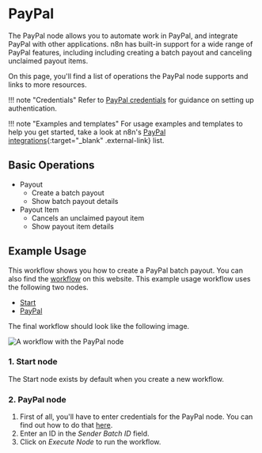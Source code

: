 # PayPal

The PayPal node allows you to automate work in PayPal, and integrate PayPal with other applications. n8n has built-in support for a wide range of PayPal features, including including creating a batch payout and canceling unclaimed payout items. 

On this page, you'll find a list of operations the PayPal node supports and links to more resources.

!!! note "Credentials"
    Refer to [PayPal credentials](https://docs.n8n.io/integrations/builtin/credentials/paypal/) for guidance on setting up authentication. 

!!! note "Examples and templates"
    For usage examples and templates to help you get started, take a look at n8n's [PayPal integrations](https://n8n.io/integrations/paypal/){:target="_blank" .external-link} list.


## Basic Operations

* Payout
    * Create a batch payout
    * Show batch payout details
* Payout Item
    * Cancels an unclaimed payout item
    * Show payout item details

## Example Usage

This workflow shows you how to create a PayPal batch payout. You can also find the [workflow](https://n8n.io/workflows/438) on this website. This example usage workflow uses the following two nodes.
- [Start](/integrations/builtin/core-nodes/n8n-nodes-base.start/)
- [PayPal]()

The final workflow should look like the following image.

![A workflow with the PayPal node](/_images/integrations/builtin/app-nodes/paypal/workflow.png)

### 1. Start node

The Start node exists by default when you create a new workflow.

### 2. PayPal node

1. First of all, you'll have to enter credentials for the PayPal node. You can find out how to do that [here](/integrations/builtin/credentials/paypal/).
2. Enter an ID in the *Sender Batch ID* field.
3. Click on *Execute Node* to run the workflow.
